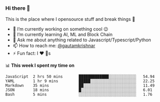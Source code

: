 ### Hi there 👋
This is the place where I opensource stuff and break things :rofl:

- 🔭 I’m currently working on something cool :wink:
- 🌱 I’m currently learning AI, ML and Block Chain
- 💬 Ask me about anything related to Javascript/Typescript/Python
- 📫 How to reach me: [@gautamkrishnar](https://twitter.com/gautamkrishnar)
- ⚡ Fun fact: I :heart: :dog:s

📊 **This week I spent my time on**
<!--START_SECTION:waka-->
```text
JavaScript  2 hrs 50 mins       █████████████░░░░░░░░░░░░   54.94 
YAML        1 hr 9 mins         █████░░░░░░░░░░░░░░░░░░░░   22.25 
Markdown    35 mins             ██░░░░░░░░░░░░░░░░░░░░░░░   11.49 
JSON        18 mins             █░░░░░░░░░░░░░░░░░░░░░░░░   6.01 
Bash        5 mins              ░░░░░░░░░░░░░░░░░░░░░░░░░   1.76
```
<!--END_SECTION:waka-->
